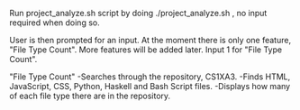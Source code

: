 Run project_analyze.sh script by doing ./project_analyze.sh , no input required when doing so.

User is then prompted for an input. At the moment there is only one feature, "File Type Count". More features will be added later.
Input 1 for "File Type Count".

"File Type Count"
-Searches through the repository, CS1XA3.
-Finds HTML, JavaScript, CSS, Python, Haskell and Bash Script files.
-Displays how many of each file type there are in the repository.
